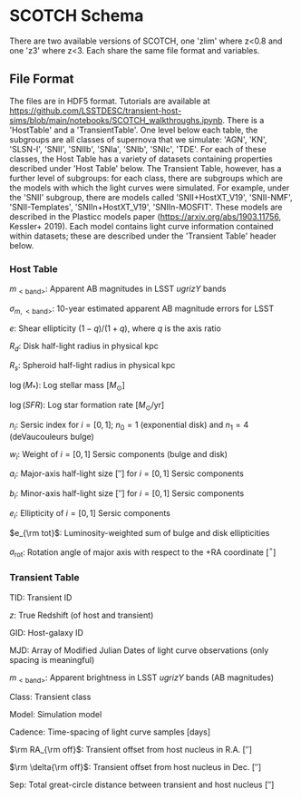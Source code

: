 # SCOTCH Schema

There are two available versions of SCOTCH, one 'zlim' where z<0.8 and one 'z3' where z<3. Each share the same file format and variables.

## File Format
The files are in HDF5 format. Tutorials are available at https://github.com/LSSTDESC/transient-host-sims/blob/main/notebooks/SCOTCH_walkthroughs.ipynb.
There is a 'HostTable' and a 'TransientTable'. One level below each table, the subgroups are all classes of supernova that we simulate: 'AGN', 'KN', 'SLSN-I', 'SNII', 'SNIIb', 'SNIa', 'SNIb', 'SNIc', 'TDE'. For each of these classes, the Host Table has a variety of datasets containing properties described under 'Host Table' below. The Transient Table, however, has a further level of subgroups: for each class, there are subgroups which are the models with which the light curves were simulated. For example, under the 'SNII' subgroup, there are models called 'SNII+HostXT_V19', 'SNII-NMF', 'SNII-Templates', 'SNIIn+HostXT_V19', 'SNIIn-MOSFIT'. These models are described in the Plasticc models paper (https://arxiv.org/abs/1903.11756, Kessler+ 2019). Each model contains light curve information contained within datasets; these are described under the 'Transient Table' header below.

### Host Table

$m_{<\mathrm{band}>}$: Apparent AB magnitudes in LSST $ugrizY$ bands

$\sigma_{m,<\mathrm{band}>}$: 10-year estimated apparent AB magnitude errors for LSST

$e$: Shear ellipticity $(1-q)/(1+q)$, where $q$ is the axis ratio

$R_d$: Disk half-light radius in physical kpc

$R_s$: Spheroid half-light radius in physical kpc

$\log{(M_*)}$: Log stellar mass $\left[M_{\odot}\right]$

$\log{(SFR)}$: Log star formation rate
$\left[M_{\odot}/\textrm{yr}\right]$ 

$n_i$: Sersic index for $i=[0,1]$; $n_0=1$ (exponential disk) and $n_1=4$ (deVaucouleurs bulge) 

$w_i$: Weight of $i=[0,1]$ Sersic components (bulge and disk) 

$a_i$: Major-axis half-light size $\left[''\right]$ for $i=[0,1]$ Sersic components 

$b_i$: Minor-axis half-light size $\left[''\right]$ for $i=[0,1]$ Sersic components 

$e_i$: Ellipticity of $i=[0,1]$ Sersic components 

$e_{\rm tot}$: Luminosity-weighted sum of bulge and disk ellipticities 

$a_{\mathrm{rot}}$: Rotation angle of major axis with respect to the +RA coordinate [$^{\circ}$] 

        
### Transient Table
TID: Transient ID

$z$: True Redshift (of host and transient) 

GID: Host-galaxy ID  

MJD: Array of Modified Julian Dates of light curve observations (only spacing is meaningful)

$m_{<\mathrm{band}>}$: Apparent brightness in LSST $ugrizY$ bands (AB magnitudes) 

Class: Transient class

Model: Simulation model

Cadence: Time-spacing of light curve samples [days] 

$\rm RA_{\rm off}$: Transient offset from host nucleus in R.A. [$''$]

$\rm \delta{\rm off}$: Transient offset from host nucleus in Dec. [$''$]

Sep: Total great-circle distance between transient and host nucleus [$''$]
